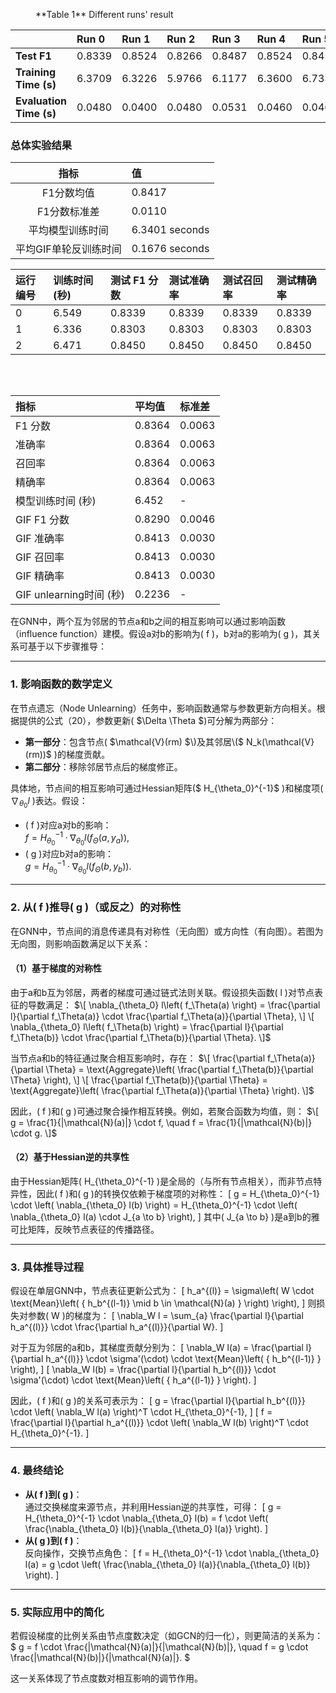 

<figure><figcaption align="left">**Table 1** Different runs' result</figcaption></figure>

|                         | Run 0  | Run 1  | Run 2  | Run 3  | Run 4  | Run 5  | Run 6  | Run 7  | Run 8  | Run 9  |
| :---------------------- | :----- | :----- | :----- | :----- | :----- | :----- | :----- | :----- | :----- | :----- |
| **Test F1**             | 0.8339 | 0.8524 | 0.8266 | 0.8487 | 0.8524 | 0.8450 | 0.8450 | 0.8339 | 0.8598 | 0.8376 |
| **Training Time (s)**   | 6.3709 | 6.3226 | 5.9766 | 6.1177 | 6.3600 | 6.7334 | 6.4672 | 6.7090 | 6.2913 | 7.1234 |
| **Evaluation Time (s)** | 0.0480 | 0.0400 | 0.0480 | 0.0531 | 0.0460 | 0.0465 | 0.0475 | 0.0467 | 0.0410 | 0.0412 |

### 总体实验结果

|         指标          | 值             |
| :-------------------: | :------------- |
|      F1分数均值       | 0.8417         |
|     F1分数标准差      | 0.0110         |
|   平均模型训练时间    | 6.3401 seconds |
| 平均GIF单轮反训练时间 | 0.1676 seconds |









| 运行编号 | 训练时间 (秒) | 测试 F1 分数 | 测试准确率 | 测试召回率 | 测试精确率 |
| :------- | :------------ | :----------- | :--------- | :--------- | :--------- |
| 0        | 6.549         | 0.8339       | 0.8339     | 0.8339     | 0.8339     |
| 1        | 6.336         | 0.8303       | 0.8303     | 0.8303     | 0.8303     |
| 2        | 6.471         | 0.8450       | 0.8450     | 0.8450     | 0.8450     |

|      |
| ---- |

​		

| 指标                    | 平均值 | 标准差 |
| :---------------------- | :----- | :----- |
| F1 分数                 | 0.8364 | 0.0063 |
| 准确率                  | 0.8364 | 0.0063 |
| 召回率                  | 0.8364 | 0.0063 |
| 精确率                  | 0.8364 | 0.0063 |
| 模型训练时间 (秒)       | 6.452  | -      |
| GIF F1 分数             | 0.8290 | 0.0046 |
| GIF 准确率              | 0.8413 | 0.0030 |
| GIF 召回率              | 0.8413 | 0.0030 |
| GIF 精确率              | 0.8413 | 0.0030 |
| GIF unlearning时间 (秒) | 0.2236 | -      |





在GNN中，两个互为邻居的节点a和b之间的相互影响可以通过影响函数（influence function）建模。假设a对b的影响为\( f \)，b对a的影响为\( g \)，其关系可基于以下步骤推导：

---

### **1. 影响函数的数学定义**

在节点遗忘（Node Unlearning）任务中，影响函数通常与参数更新方向相关。根据提供的公式（20），参数更新\( $\Delta \Theta $\)可分解为两部分：

- **第一部分**：包含节点\( $\mathcal{V}(rm) $\)及其邻居\($ N_k(\mathcal{V}(rm))$ \)的梯度贡献。
- **第二部分**：移除邻居节点后的梯度修正。

具体地，节点间的相互影响可通过Hessian矩阵\($ H_{\theta_0}^{-1}$ \)和梯度项\( $\nabla_{\theta_0} l$ \)表达。假设：

- \( f \)对应a对b的影响：  
  $f = H_{\theta_0}^{-1} \cdot \nabla_{\theta_0} l\left( f_\Theta(a, y_a) \right),$
- \( g \)对应b对a的影响：  
  $g = H_{\theta_0}^{-1} \cdot \nabla_{\theta_0} l\left( f_\Theta(b, y_b) \right).$

---

### **2. 从\( f \)推导\( g \)（或反之）的对称性**

在GNN中，节点间的消息传递具有对称性（无向图）或方向性（有向图）。若图为无向图，则影响函数满足以下关系：

#### **（1）基于梯度的对称性**

由于a和b互为邻居，两者的梯度可通过链式法则关联。假设损失函数\( l \)对节点表征的导数满足：
$\[
\nabla_{\theta_0} l\left( f_\Theta(a) \right) = \frac{\partial l}{\partial f_\Theta(a)} \cdot \frac{\partial f_\Theta(a)}{\partial \Theta},
\]
\[
\nabla_{\theta_0} l\left( f_\Theta(b) \right) = \frac{\partial l}{\partial f_\Theta(b)} \cdot \frac{\partial f_\Theta(b)}{\partial \Theta}.
\]$

当节点a和b的特征通过聚合相互影响时，存在：
$\[
\frac{\partial f_\Theta(a)}{\partial \Theta} = \text{Aggregate}\left( \frac{\partial f_\Theta(b)}{\partial \Theta} \right),
\]
\[
\frac{\partial f_\Theta(b)}{\partial \Theta} = \text{Aggregate}\left( \frac{\partial f_\Theta(a)}{\partial \Theta} \right).
\]$

因此，\( f \)和\( g \)可通过聚合操作相互转换。例如，若聚合函数为均值，则：
$\[
g = \frac{1}{|\mathcal{N}(a)|} \cdot f, \quad f = \frac{1}{|\mathcal{N}(b)|} \cdot g.
\]$

#### **（2）基于Hessian逆的共享性**

由于Hessian矩阵\( H_{\theta_0}^{-1} \)是全局的（与所有节点相关），而非节点特异性，因此\( f \)和\( g \)的转换仅依赖于梯度项的对称性：
\[
g = H_{\theta_0}^{-1} \cdot \left( \nabla_{\theta_0} l(b) \right) = H_{\theta_0}^{-1} \cdot \left( \nabla_{\theta_0} l(a) \cdot J_{a \to b} \right),
\]
其中\( J_{a \to b} \)是a到b的雅可比矩阵，反映节点表征的传播路径。

---

### **3. 具体推导过程**

假设在单层GNN中，节点表征更新公式为：
\[
h_a^{(l)} = \sigma\left( W \cdot \text{Mean}\left( \{ h_b^{(l-1)} \mid b \in \mathcal{N}(a) \} \right) \right),
\]
则损失对参数\( W \)的梯度为：
\[
\nabla_W l = \sum_{a} \frac{\partial l}{\partial h_a^{(l)}} \cdot \frac{\partial h_a^{(l)}}{\partial W}.
\]

对于互为邻居的a和b，其梯度贡献分别为：
\[
\nabla_W l(a) = \frac{\partial l}{\partial h_a^{(l)}} \cdot \sigma'(\cdot) \cdot \text{Mean}\left( \{ h_b^{(l-1)} \} \right),
\]
\[
\nabla_W l(b) = \frac{\partial l}{\partial h_b^{(l)}} \cdot \sigma'(\cdot) \cdot \text{Mean}\left( \{ h_a^{(l-1)} \} \right).
\]

因此，\( f \)和\( g \)的关系可表示为：
\[
g = \frac{\partial l}{\partial h_b^{(l)}} \cdot \left( \nabla_W l(a) \right)^T \cdot H_{\theta_0}^{-1},
\]
\[
f = \frac{\partial l}{\partial h_a^{(l)}} \cdot \left( \nabla_W l(b) \right)^T \cdot H_{\theta_0}^{-1}.
\]

---

### **4. 最终结论**

- **从\( f \)到\( g \)**：  
  通过交换梯度来源节点，并利用Hessian逆的共享性，可得：
  \[
  g = H_{\theta_0}^{-1} \cdot \nabla_{\theta_0} l(b) = f \cdot \left( \frac{\nabla_{\theta_0} l(b)}{\nabla_{\theta_0} l(a)} \right).
  \]
- **从\( g \)到\( f \)**：  
  反向操作，交换节点角色：
  \[
  f = H_{\theta_0}^{-1} \cdot \nabla_{\theta_0} l(a) = g \cdot \left( \frac{\nabla_{\theta_0} l(a)}{\nabla_{\theta_0} l(b)} \right).
  \]

---

### **5. 实际应用中的简化**

若假设梯度的比例关系由节点度数决定（如GCN的归一化），则更简洁的关系为：
$
g = f \cdot \frac{|\mathcal{N}(a)|}{|\mathcal{N}(b)|}, \quad f = g \cdot \frac{|\mathcal{N}(b)|}{|\mathcal{N}(a)|}.
$

这一关系体现了节点度数对相互影响的调节作用。